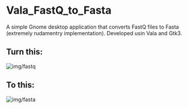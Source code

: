 # Vala_FastQ_to_Fasta

A simple Gnome desktop application that converts FastQ files to Fasta (extremely rudamentry implementation). Developed usin Vala and Gtk3.

## Turn this:
![img/fastq](img/fastq.png)

## To this: 
![img/fasta](img/fasta.png)
